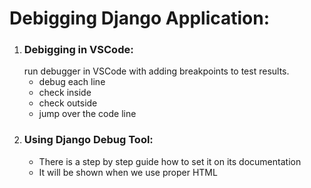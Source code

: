 # Debigging Django Application:
 

1. ### Debigging in VSCode:
   run debugger in VSCode with adding breakpoints to test results.
      - debug each line
      - check inside 
      - check outside 
      - jump over the code line
2. ### Using Django Debug Tool: 
    - There is a step by step guide how to set it on its documentation
    <!-- make sure that venv is activated when write first command for installation-->
    <!-- search django debug toolbar -->
    - It will be shown when we use proper HTML 
